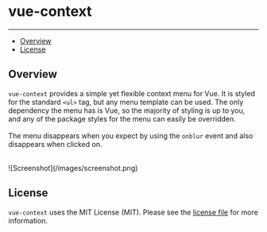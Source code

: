 # vue-context

---

- [Overview](#overview)
- [License](#license)

<a name="overview"></a>
## Overview

`vue-context` provides a simple yet flexible context menu for Vue. It is styled for the standard `<ul>` tag, but any menu template can be used.
The only dependency the menu has is Vue, so the majority of styling is up to you, and any of the package
styles for the menu can easily be overridden.
<br><br>
The menu disappears when you expect by using the `onblur` event and also disappears when clicked on.

<br>
![Screenshot](/images/screenshot.png)

<a name="license"></a>
## License

`vue-context` uses the MIT License (MIT). Please see the [license file](https://github.com/rawilk/vue-context/blob/master/LICENSE) for more information.